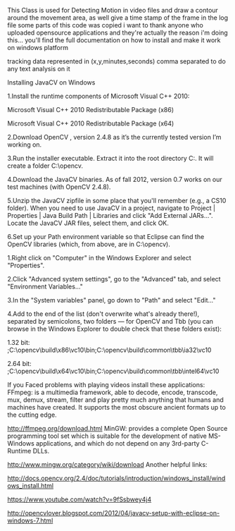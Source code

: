 This Class is used for Detecting Motion in video files and 
draw a contour around the movement area, as well give a time stamp of the frame in the log file
some parts of this code was copied i want to thank anyone who uploaded opensource applications and they're actually the reason i'm doing this...
you'll find the full documentation on how to install and make it work on windows platform

tracking data represented in (x,y,minutes,seconds) comma separated to do any text analysis on it

Installing JavaCV on Windows

1.Install the runtime components of Microsoft Visual C++ 2010:

Microsoft Visual C++ 2010 Redistributable Package (x86)

Microsoft Visual C++ 2010 Redistributable Package (x64) 

2.Download OpenCV , version 2.4.8 as it’s the currently tested version I’m working on.

3.Run the installer executable. Extract it into the root directory C:\. It will create a folder C:\opencv.

4.Download the JavaCV binaries. As of fall 2012, version 0.7 works on our test machines (with OpenCV 2.4.8).

5.Unzip the JavaCV zipfile in some place that you'll remember (e.g., a CS10 folder). When you need to use JavaCV in a project, navigate to Project | Properties | Java Build Path | Libraries and click "Add External JARs...". Locate the JavaCV JAR files, select them, and click OK.

6.Set up your Path environment variable so that Eclipse can find the OpenCV libraries (which, from above, are in C:\opencv).

1.Right click on "Computer" in the Windows Explorer and select "Properties".

2.Click "Advanced system settings", go to the "Advanced" tab, and select "Environment Variables..."

3.In the "System variables" panel, go down to "Path" and select "Edit..."

4.Add to the end of the list (don't overwrite what's already there!), separated by semicolons, two folders — for OpenCV and Tbb (you can browse in the Windows Explorer to double check that these folders exist):

1.32 bit:
;C:\opencv\build\x86\vc10\bin;C:\opencv\build\common\tbb\ia32\vc10

2.64 bit:
;C:\opencv\build\x64\vc10\bin;C:\opencv\build\common\tbb\intel64\vc10

If you Faced problems with playing videos install these applications: FFmpeg: is a multimedia framework, able to decode, encode, transcode, mux, demux, stream, filter and play pretty much anything that humans and machines have created. It supports the most obscure ancient formats up to the cutting edge.

http://ffmpeg.org/download.html MinGW: provides a complete Open Source programming tool set which is suitable for the development of native MS-Windows applications, and which do not depend on any 3rd-party C-Runtime DLLs.

http://www.mingw.org/category/wiki/download Another helpful links:

http://docs.opencv.org/2.4/doc/tutorials/introduction/windows_install/windows_install.html

https://www.youtube.com/watch?v=9fSsbwey4j4

http://opencvlover.blogspot.com/2012/04/javacv-setup-with-eclipse-on-windows-7.html
